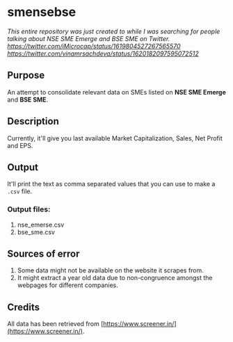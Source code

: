 # smensebse

*This entire repository was just created to while I was searching for people talking about NSE SME Emerge and BSE SME on Twitter.
https://twitter.com/iMicrocap/status/1619804527267565570
https://twitter.com/vinamrsachdeva/status/1620182097595072512*

## Purpose

An attempt to consolidate relevant data on SMEs listed on **NSE SME Emerge** and **BSE SME**.

## Description

Currently, it'll give you last available Market Capitalization, Sales, Net Profit and EPS.

## Output

It'll print the text as comma separated values that you can use to make a ```.csv``` file. 

### Output files:
1. nse_emerse.csv
2. bse_sme.csv

## Sources of error
1. Some data might not be available on the website it scrapes from.
2. It might extract a year old data due to non-congruence amongst the webpages for different companies.

## Credits

All data has been retrieved from [https://www.screener.in/](https://www.screener.in/).
